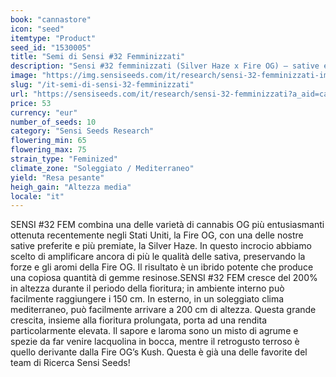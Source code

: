 ```yaml
---
book: "cannastore"
icon: "seed"
itemtype: "Product"
seed_id: "1530005"
title: "Semi di Sensi #32 Femminizzati"
description: "Sensi #32 femminizzati (Silver Haze x Fire OG) – sative eccezionali della scuola vecchia e nuova, miscelate per una perfezione potente. Acquistate i semi Sensi #32 qui."
image: "https://img.sensiseeds.com/it/research/sensi-32-femminizzati-image.png"
slug: "/it-semi-di-sensi-32-femminizzati"
url: "https://sensiseeds.com/it/research/sensi-32-femminizzati?a_aid=cannastore"
price: 53
currency: "eur"
number_of_seeds: 10
category: "Sensi Seeds Research"
flowering_min: 65
flowering_max: 75
strain_type: "Feminized"
climate_zone: "Soleggiato / Mediterraneo"
yield: "Resa pesante"
heigh_gain: "Altezza media"
locale: "it"
---
```

SENSI #32 FEM combina una delle varietà di cannabis OG più entusiasmanti ottenuta recentemente negli Stati Uniti, la Fire OG, con una delle nostre sative preferite e più premiate, la Silver Haze. In questo incrocio abbiamo scelto di amplificare ancora di più le qualità delle sativa, preservando la forze e gli aromi della Fire OG. Il risultato è un ibrido potente che produce una copiosa quantità di gemme resinose.SENSI #32 FEM cresce del 200% in altezza durante il periodo della fioritura; in ambiente interno può facilmente raggiungere i 150 cm. In esterno, in un soleggiato clima mediterraneo, può facilmente arrivare a 200 cm di altezza. Questa grande crescita, insieme alla fioritura prolungata, porta ad una rendita particolarmente elevata. Il sapore e laroma sono un misto di agrume e spezie da far venire lacquolina in bocca, mentre il retrogusto terroso è quello derivante dalla Fire OG’s Kush. Questa è già una delle favorite del team di Ricerca Sensi Seeds!

